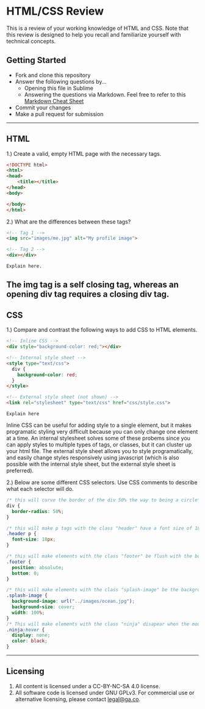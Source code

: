 # HTML/CSS Review

This is a review of your working knowledge of HTML and CSS. Note that this review is designed to help you recall and familiarize yourself with technical concepts.

## Getting Started

* Fork and clone this repository
* Answer the following questions by...
  * Opening this file in Sublime
  * Answering the questions via Markdown. Feel free to refer to this [Markdown Cheat Sheet](https://github.com/adam-p/markdown-here/wiki/Markdown-Cheatsheet)
* Commit your changes
* Make a pull request for submission

---

## HTML

1.) Create a valid, empty HTML page with the necessary tags.

```html
<!DOCTYPE html>
<html>
<head>
	<title></title>
</head>
<body>

</body>
</html>
```

2.) What are the differences between these tags?

```html
<!-- Tag 1 -->
<img src="images/me.jpg" alt="My profile image">

<!-- Tag 2 -->
<div></div>
```

```
Explain here.
```
The img tag is a self closing tag, whereas an opening div tag requires a closing div tag.
---

## CSS

1.) Compare and contrast the following ways to add CSS to HTML elements.

```html
<!-- Inline CSS -->
<div style="background-color: red;"></div>

<!-- Internal style sheet -->
<style type="text/css">
  div {
    background-color: red;
  }
</style>

<!-- External style sheet (not shown) -->
<link rel="stylesheet" type="text/css" href="css/style.css">
```

```
Explain here
```
Inline CSS can be useful for adding style to a single element, but it makes programatic styling very difficult because you can only change one element at a time. An internal stylesheet solves some of these probems since you can apply styles to multiple types of tags, or classes, but it can cluster up your html file. The external style sheet allows you to style programatically, and easily change styles responsively using javascript (which is also possible with the internal style sheet, but the external style sheet is preferred).

2.) Below are some different CSS selectors. Use CSS comments to describe what each selector will do.

```css
/* this will curve the border of the div 50% the way to being a circle*/
div {
  border-radius: 50%;
}

/* this will make p tags with the class "header" have a font size of 18px */
.header p {
  font-size: 18px;
}

/* this will make elements with the class "footer" be flush with the bottom of the page and make their position absolute (so always on the bottom of the page) */
.footer {
  position: absolute;
  bottom: 0;
}

/* this will make elements with the class "splash-image" be the background image for the page. The image will cover the whole of the background.*/
.splash-image {
  background-image: url("../images/ocean.jpg");
  background-size: cover;
  width: 100%;
}
/* This will make elements with the class "ninja" disapear when the mouse hovers over them. The color: black tag won't do anything since display is set to none. */
.ninja:hover {
  display: none;
  color: black;
}
```


---

## Licensing
1. All content is licensed under a CC-BY-NC-SA 4.0 license.
2. All software code is licensed under GNU GPLv3. For commercial use or alternative licensing, please contact legal@ga.co.
